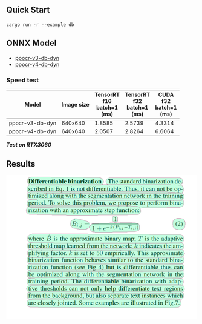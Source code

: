 ## Quick Start

```shell
cargo run -r --example db
```

## ONNX Model

- [ppocr-v3-db-dyn](https://github.com/jamjamjon/assets/releases/download/v0.0.1/ppocr-v3-db-dyn.onnx)  
- [ppocr-v4-db-dyn](https://github.com/jamjamjon/assets/releases/download/v0.0.1/ppocr-v4-db-dyn.onnx)

### Speed test

| Model           | Image size | TensorRT<br />f16<br />batch=1<br />(ms) | TensorRT<br />f32<br />batch=1<br />(ms) | CUDA<br />f32<br />batch=1<br />(ms) |
| --------------- | ---------- | ---------------------------------------- | ---------------------------------------- | ------------------------------------ |
| ppocr-v3-db-dyn | 640x640    | 1.8585                                   | 2.5739                                   | 4.3314                               |
| ppocr-v4-db-dyn | 640x640    | 2.0507                                   | 2.8264                                   | 6.6064                               |

***Test on RTX3060***

## Results

![](./demo.png)
